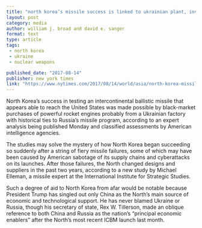 ```yaml
---
title: "north korea’s missile success is linked to ukrainian plant, investigators say"
layout: post
category: media
author: william j. broad and david e. sanger
format: text
type: article
tags: 
 - north korea
 - ukraine
 - nuclear weapons

published_date: "2017-08-14"
publisher: new york times
link: "https://www.nytimes.com/2017/08/14/world/asia/north-korea-missiles-ukraine-factory.html?mcubz=3"
---
```


North Korea’s success in testing an intercontinental ballistic missile that
appears able to reach the United States was made possible by black-market
purchases of powerful rocket engines probably from a Ukrainian factory with
historical ties to Russia’s missile program, according to an expert analysis
being published Monday and classified assessments by American intelligence
agencies.

The studies may solve the mystery of how North Korea began succeeding so
suddenly after a string of fiery missile failures, some of which may have been
caused by American sabotage of its supply chains and cyberattacks on its
launches. After those failures, the North changed designs and suppliers in the
past two years, according to a new study by Michael Elleman, a missile expert
at the International Institute for Strategic Studies.

Such a degree of aid to North Korea from afar would be notable because
President Trump has singled out only China as the North’s main source of
economic and technological support. He has never blamed Ukraine or Russia,
though his secretary of state, Rex W. Tillerson, made an oblique reference to
both China and Russia as the nation’s “principal economic enablers” after the
North’s most recent ICBM launch last month.
